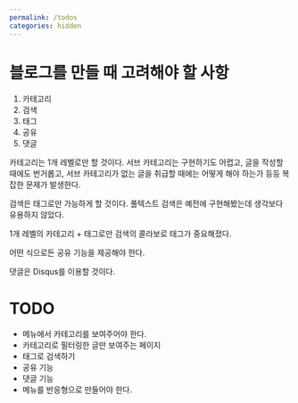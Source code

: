 ```yaml
---
permalink: /todos
categories: hidden
---
```

# 블로그를 만들 때 고려해야 할 사항

1. 카테고리
2. 검색
3. 태그
4. 공유
5. 댓글

카테고리는 1개 레벨로만 할 것이다. 서브 카테고리는 구현하기도 어렵고, 글을 작성할 때에도 번거롭고, 서브 카테고리가 없는 글을 취급할 때에는 어떻게 해야 하는가 등등 복잡한 문제가 발생한다.

검색은 태그로만 가능하게 할 것이다. 풀텍스트 검색은 예전에 구현해봤는데 생각보다 유용하지 않았다.

1개 레벨의 카테고리 + 태그로만 검색의 콜라보로 태그가 중요해졌다.

어떤 식으로든 공유 기능을 제공해야 한다.

댓글은 Disqus를 이용할 것이다.

# TODO

- 메뉴에서 카테고리를 보여주어야 한다.
- 카테고리로 필터링한 글만 보여주는 페이지
- 태그로 검색하기
- 공유 기능
- 댓글 기능
- 메뉴를 반응형으로 만들어야 한다.

